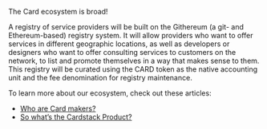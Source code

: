 The Card ecosystem is broad!

A registry of service providers will be built on the Githereum (a git- and Ethereum-based) registry system. It will allow providers who want to offer services in different geographic locations, as well as developers or designers who want to offer consulting services to customers on the network, to list and promote themselves in a way that makes sense to them. This registry will be curated using the CARD token as the native accounting unit and the fee denomination for registry maintenance.

To learn more about our ecosystem, check out these articles:
- [Who are Card makers?](https://medium.com/cardstack/who-are-the-card-makers-504f784881fb)
- [So what’s the Cardstack Product?](https://medium.com/cardstack/so-whats-the-cardstack-product-dfd9223dc300)
